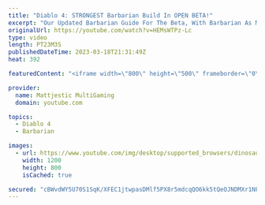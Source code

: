 ```yaml
---
title: "Diablo 4: STRONGEST Barbarian Build In OPEN BETA!"
excerpt: "Our Updated Barbarian Guide For The Beta, With Barbarian As My First Play-through Character Of Highlight! How To Get Full ..."
originalUrl: https://youtube.com/watch?v=HEMsWTPz-Lc
type: video
length: PT23M3S
publishedDateTime: 2023-03-18T21:31:49Z
heat: 392

featuredContent: "<iframe width=\"800\" height=\"500\" frameborder=\"0\" src=\"https://www.youtube.com/embed/HEMsWTPz-Lc\" allow=\"accelerometer; autoplay; encrypted-media; gyroscope; picture-in-picture\" allowfullscreen></iframe>"

provider:
  name: Mattjestic MultiGaming
  domain: youtube.com

topics:
  - Diablo 4
  - Barbarian

images:
  - url: https://www.youtube.com/img/desktop/supported_browsers/dinosaur.png
    width: 1200
    height: 800
    isCached: true

secured: "cBWvdWY5U70S1SqK/XFEC1jtwpasDMlf5PX8r5mdcqQO6kk5tQeOJNDMXr1NPOrORZbltLUugvm9asKgp7AFLc9giOwPztochzGRllYOPsV5bUmRYlbU3Tt4dlxQ9cXtfgV9kM6mJErojXhYaW4qOmEpGUx0FDvwfa55a/aSJ6GI2Cn160FgDgI9SFQ1DYkU280vcLeqa1v+ssymfmGqWmnZzPvfoO96YQjR3xc7SNTVvwet0L+Ndenm6RqL7FFhnZret+xI0ChR5uIxkiNq8NV73G0+nrpm7rluLDGGtfN2BW1d3dIWCJOAv9LgL4cK15mXtcws5VnjAPJyECz4xQvAfyZ0jleQ8URrBjTA99iMXdi4a8X4j+4bQKf0MYXNBl6GmdZh0cdqyaqZGw8X3w==;ZikFHymDzPSPwtdTZkcr1A=="
---
```


